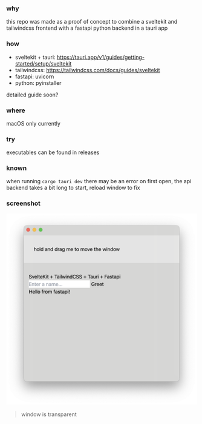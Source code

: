 ### why

this repo was made as a proof of concept to combine a sveltekit and tailwindcss frontend with a fastapi python backend in a tauri app

### how

- sveltekit + tauri: https://tauri.app/v1/guides/getting-started/setup/sveltekit
- tailwindcss: https://tailwindcss.com/docs/guides/sveltekit
- fastapi: uvicorn
- python: pyinstaller

detailed guide soon?

### where

macOS only currently

### try

executables can be found in releases

### known

when running `cargo tauri dev` there may be an error on first open, the api backend takes a bit long to start, reload window to fix

### screenshot

![screenshot](screenshot.png)

> window is transparent
